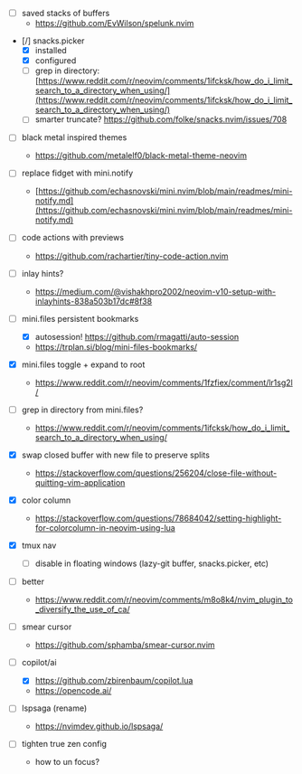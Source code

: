 - [ ] saved stacks of buffers
  * https://github.com/EvWilson/spelunk.nvim

- [/] snacks.picker
  - [x] installed
  - [x] configured
  - [ ] grep in directory: [https://www.reddit.com/r/neovim/comments/1ifcksk/how_do_i_limit_search_to_a_directory_when_using/](https://www.reddit.com/r/neovim/comments/1ifcksk/how_do_i_limit_search_to_a_directory_when_using/)
  - [ ] smarter truncate? https://github.com/folke/snacks.nvim/issues/708

- [ ] black metal inspired themes
  * https://github.com/metalelf0/black-metal-theme-neovim

- [ ] replace fidget with mini.notify
  * [https://github.com/echasnovski/mini.nvim/blob/main/readmes/mini-notify.md](https://github.com/echasnovski/mini.nvim/blob/main/readmes/mini-notify.md)

- [ ] code actions with previews
  * https://github.com/rachartier/tiny-code-action.nvim

- [ ] inlay hints?
  * https://medium.com/@vishakhpro2002/neovim-v10-setup-with-inlayhints-838a503b17dc#8f38

- [ ] mini.files persistent bookmarks
  - [x] autosession! https://github.com/rmagatti/auto-session
  * https://trplan.si/blog/mini-files-bookmarks/
- [x] mini.files toggle + expand to root
  * https://www.reddit.com/r/neovim/comments/1fzfiex/comment/lr1sg2l/
- [ ] grep in directory from mini.files?
  * https://www.reddit.com/r/neovim/comments/1ifcksk/how_do_i_limit_search_to_a_directory_when_using/

- [x] swap closed buffer with new file to preserve splits
  * https://stackoverflow.com/questions/256204/close-file-without-quitting-vim-application

- [x] color column
  * https://stackoverflow.com/questions/78684042/setting-highlight-for-colorcolumn-in-neovim-using-lua

- [x] tmux nav
  - [ ] disable in floating windows (lazy-git buffer, snacks.picker, etc)


- [ ] better <c-a>
  * https://www.reddit.com/r/neovim/comments/m8o8k4/nvim_plugin_to_diversify_the_use_of_ca/

- [ ] smear cursor
  * https://github.com/sphamba/smear-cursor.nvim

- [ ] copilot/ai
  - [x] https://github.com/zbirenbaum/copilot.lua
  * https://opencode.ai/

- [ ] lspsaga (rename)
  * https://nvimdev.github.io/lspsaga/

- [ ] tighten true zen config
  * how to un focus?
